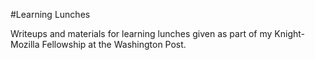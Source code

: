 #Learning Lunches

Writeups and materials for learning lunches given as part of my Knight-Mozilla Fellowship at the Washington Post.